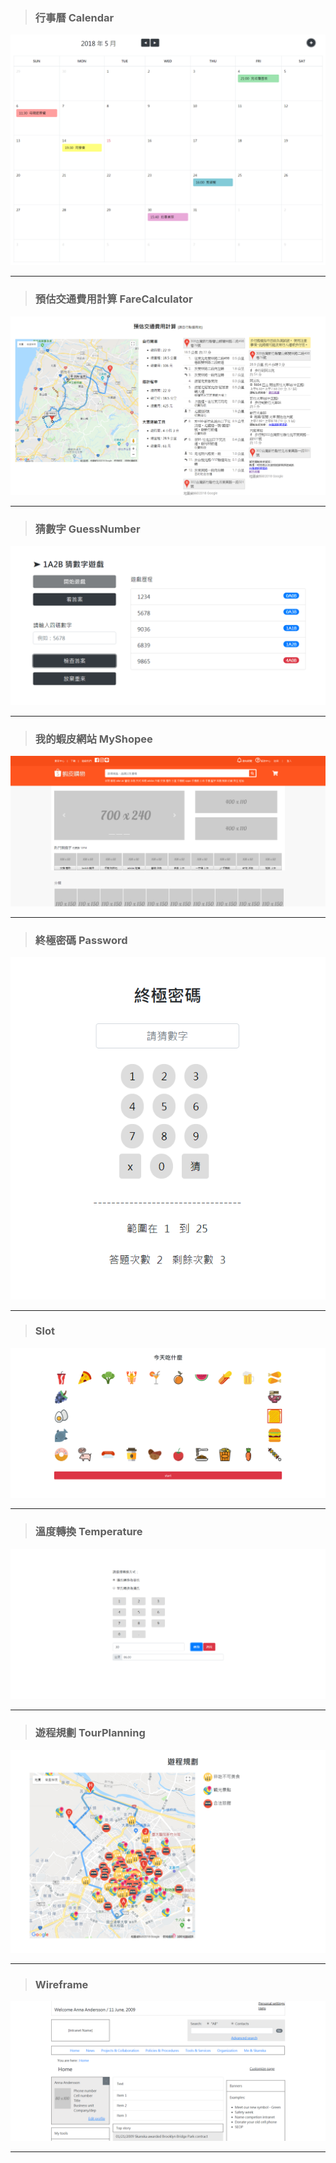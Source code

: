 > ### 行事曆 Calendar

![Foo](https://raw.githubusercontent.com/paperhuang/BuildSchool-Front-End/master/Pictures/Calendar.png "行事曆")  

***
> ### 預估交通費用計算 FareCalculator  

![Foo](https://raw.githubusercontent.com/paperhuang/BuildSchool-Front-End/master/Pictures/FareCalculator.png "預估交通費用計算")  

***
> ### 猜數字 GuessNumber

![Foo](https://raw.githubusercontent.com/paperhuang/BuildSchool-Front-End/master/Pictures/GuessNumberhtml.png "猜數字")  

***
> ### 我的蝦皮網站 MyShopee


![Foo](https://raw.githubusercontent.com/paperhuang/BuildSchool-Front-End/master/Pictures/MyShopee.png "我的蝦皮網站")  

***  
> ### 終極密碼 Password   

![Foo](https://raw.githubusercontent.com/paperhuang/BuildSchool-Front-End/master/Pictures/Password.png "終極密碼")  

***
> ### Slot  

![Foo](https://raw.githubusercontent.com/paperhuang/BuildSchool-Front-End/master/Pictures/Slot.png "Slot")  

***
> ### 溫度轉換 Temperature

![Foo](https://raw.githubusercontent.com/paperhuang/BuildSchool-Front-End/master/Pictures/Temperature.png "溫度轉換")  

***
> ### 遊程規劃 TourPlanning

![Foo](https://raw.githubusercontent.com/paperhuang/BuildSchool-Front-End/master/Pictures/TourPlanning.png "遊程規劃")  

***
> ### Wireframe

![Foo](https://raw.githubusercontent.com/paperhuang/BuildSchool-Front-End/master/Pictures/Wireframe.png "Wireframe")  

***
